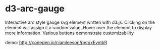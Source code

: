# d3-arc-gauge
Interactive arc style gauge svg element written with d3.js. Clicking on the element will assign it a random value. Hover over the element to display more information. Various buttons demonstrate customizability.

demo: http://codepen.io/niamleeson/pen/xEvmbR
